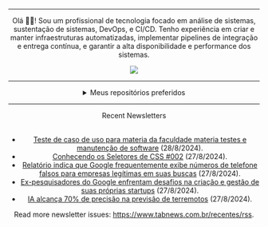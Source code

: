 <div align="center">
<hr>
<p>Olá 👋🏾! Sou um profissional de tecnologia focado em análise de sistemas, sustentação de sistemas, DevOps, e CI/CD. Tenho experiência em criar e manter infraestruturas automatizadas, implementar pipelines de integração e entrega contínua, e garantir a alta disponibilidade e performance dos sistemas.</p>
  <img src="https://media.giphy.com/media/yAGIvCiwPJn5C/giphy.gif">
<hr>
  <details>
  <summary>Meus repositórios preferidos</summary>
  <br />
  Alguns dos meus melhores repositórios:
  <br />
<br />
  <ul><li><a href=https://github.com/KubeNerd/aluratube target="_blank" rel="noopener noreferrer">KubeNerd/aluratube</a> (<b>0</b> ✨ and <b>0</b> 🍴): Aluratube - Desenvolvido durante a imersão React da Alura no final de 2022</li><li><a href=https://github.com/KubeNerd/nlw-ia target="_blank" rel="noopener noreferrer">KubeNerd/nlw-ia</a> (<b>0</b> ✨ and <b>0</b> 🍴): Projeto desenvolvido durante a NLW IA - Usando a API da OPENAI</li><li><a href=https://github.com/KubeNerd/nlw-journey-ia target="_blank" rel="noopener noreferrer">KubeNerd/nlw-journey-ia</a> (<b>0</b> ✨ and <b>0</b> 🍴): NLW IA - Agent de viagens usando python + langchain + GPT</li>
<li>More coming soon :).</li>
</ul>
  </details>
  <hr/>
    <summary>Recent Newsletters</summary>
  <br />
  <ul>
    <li><a href=https://www.tabnews.com.br/sodre031/teste-de-caso-de-uso-para-materia-da-faculdade-materia-testes-e-manutencao-de-software target="_blank" rel="noopener noreferrer">Teste de caso de uso para materia da faculdade materia testes e manutenção de software</a> (28/8/2024).</li><li><a href=https://www.tabnews.com.br/josuekla/conhecendo-os-seletores-de-css-002 target="_blank" rel="noopener noreferrer">Conhecendo os Seletores de CSS #002</a> (27/8/2024).</li><li><a href=https://www.tabnews.com.br/NewsletterOficial/relatorio-indica-que-google-frequentemente-exibe-numeros-de-telefone-falsos-para-empresas-legitimas-em-suas-buscas target="_blank" rel="noopener noreferrer">Relatório indica que Google frequentemente exibe números de telefone falsos para empresas legítimas em suas buscas</a> (27/8/2024).</li><li><a href=https://www.tabnews.com.br/NewsletterOficial/ex-pesquisadores-do-google-enfrentam-desafios-na-criacao-e-gestao-de-suas-proprias-startups target="_blank" rel="noopener noreferrer">Ex-pesquisadores do Google enfrentam desafios na criação e gestão de suas próprias startups</a> (27/8/2024).</li><li><a href=https://www.tabnews.com.br/NewsletterOficial/ia-alcanca-70-por-cento-de-precisao-na-previsao-de-terremotos target="_blank" rel="noopener noreferrer">IA alcança 70% de precisão na previsão de terremotos</a> (27/8/2024).</li>
  </ul>
<p>Read more newsletter issues: <a href="https://www.tabnews.com.br/recentes/rss">https://www.tabnews.com.br/recentes/rss</a>.</p>
  </details>
